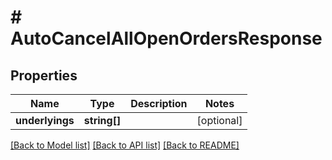# # AutoCancelAllOpenOrdersResponse

## Properties

Name | Type | Description | Notes
------------ | ------------- | ------------- | -------------
**underlyings** | **string[]** |  | [optional]

[[Back to Model list]](../../README.md#models) [[Back to API list]](../../README.md#endpoints) [[Back to README]](../../README.md)
